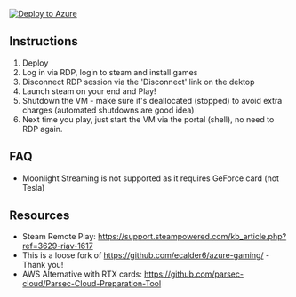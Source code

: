[![Deploy to Azure](https://aka.ms/deploytoazurebutton)](https://portal.azure.com/#create/Microsoft.Template/uri/https%3A%2F%2Fraw.githubusercontent.com%2Fpkosek%2Fazgamz%2Fmaster%2Fazuredeploy.json)

## Instructions
1. Deploy
2. Log in via RDP, login to steam and install games
3. Disconnect RDP session via the 'Disconnect' link on the dektop
4. Launch steam on your end and Play!
5. Shutdown the VM - make sure it's deallocated (stopped) to avoid extra charges (automated shutdowns are good idea)
6. Next time you play, just start the VM via the portal (shell), no need to RDP again.

## FAQ
- Moonlight Streaming is not supported as it requires GeForce card (not Tesla)

## Resources
- Steam Remote Play: https://support.steampowered.com/kb_article.php?ref=3629-riav-1617
- This is a loose fork of https://github.com/ecalder6/azure-gaming/ - Thank you!
- AWS Alternative with RTX cards: https://github.com/parsec-cloud/Parsec-Cloud-Preparation-Tool